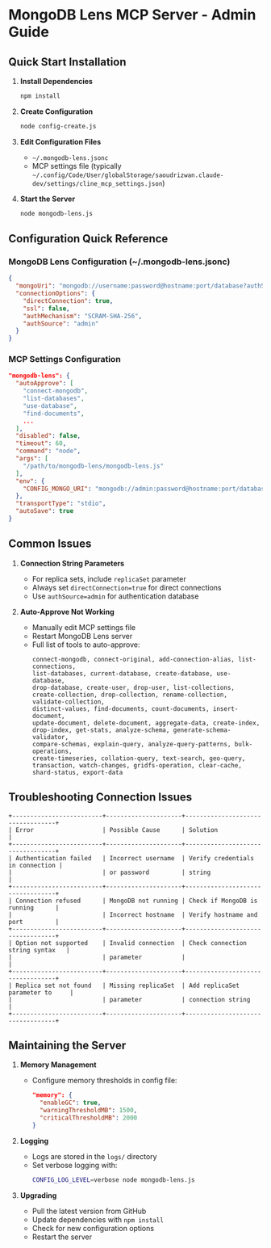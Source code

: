 # MongoDB Lens MCP Server - Admin Guide

## Quick Start Installation

1. **Install Dependencies**
   ```bash
   npm install
   ```

2. **Create Configuration**
   ```bash
   node config-create.js
   ```

3. **Edit Configuration Files**
   - `~/.mongodb-lens.jsonc`
   - MCP settings file (typically `~/.config/Code/User/globalStorage/saoudrizwan.claude-dev/settings/cline_mcp_settings.json`)

4. **Start the Server**
   ```bash
   node mongodb-lens.js
   ```

## Configuration Quick Reference

### MongoDB Lens Configuration (~/.mongodb-lens.jsonc)

```json
{
  "mongoUri": "mongodb://username:password@hostname:port/database?authSource=admin&replicaSet=replicaSetName&retryWrites=true&w=majority&directConnection=true",
  "connectionOptions": {
    "directConnection": true,
    "ssl": false,
    "authMechanism": "SCRAM-SHA-256",
    "authSource": "admin"
  }
}
```

### MCP Settings Configuration

```json
"mongodb-lens": {
  "autoApprove": [
    "connect-mongodb",
    "list-databases",
    "use-database",
    "find-documents",
    ...
  ],
  "disabled": false,
  "timeout": 60,
  "command": "node",
  "args": [
    "/path/to/mongodb-lens/mongodb-lens.js"
  ],
  "env": {
    "CONFIG_MONGO_URI": "mongodb://admin:password@hostname:port/database?authSource=admin&replicaSet=replicaSetName&retryWrites=true&w=majority&directConnection=true"
  },
  "transportType": "stdio",
  "autoSave": true
}
```

## Common Issues

1. **Connection String Parameters**
   - For replica sets, include `replicaSet` parameter
   - Always set `directConnection=true` for direct connections
   - Use `authSource=admin` for authentication database

2. **Auto-Approve Not Working**
   - Manually edit MCP settings file
   - Restart MongoDB Lens server
   - Full list of tools to auto-approve:
     ```
     connect-mongodb, connect-original, add-connection-alias, list-connections,
     list-databases, current-database, create-database, use-database, 
     drop-database, create-user, drop-user, list-collections,
     create-collection, drop-collection, rename-collection, validate-collection,
     distinct-values, find-documents, count-documents, insert-document,
     update-document, delete-document, aggregate-data, create-index,
     drop-index, get-stats, analyze-schema, generate-schema-validator,
     compare-schemas, explain-query, analyze-query-patterns, bulk-operations,
     create-timeseries, collation-query, text-search, geo-query,
     transaction, watch-changes, gridfs-operation, clear-cache,
     shard-status, export-data
     ```

## Troubleshooting Connection Issues

```
+-------------------------+---------------------+----------------------------------+
| Error                   | Possible Cause      | Solution                         |
+-------------------------+---------------------+----------------------------------+
| Authentication failed   | Incorrect username  | Verify credentials in connection |
|                         | or password         | string                           |
+-------------------------+---------------------+----------------------------------+
| Connection refused      | MongoDB not running | Check if MongoDB is running      |
|                         | Incorrect hostname  | Verify hostname and port         |
+-------------------------+---------------------+----------------------------------+
| Option not supported    | Invalid connection  | Check connection string syntax   |
|                         | parameter           |                                  |
+-------------------------+---------------------+----------------------------------+
| Replica set not found   | Missing replicaSet  | Add replicaSet parameter to     |
|                         | parameter           | connection string                |
+-------------------------+---------------------+----------------------------------+
```

## Maintaining the Server

1. **Memory Management**
   - Configure memory thresholds in config file:
     ```json
     "memory": {
       "enableGC": true,
       "warningThresholdMB": 1500,
       "criticalThresholdMB": 2000
     }
     ```

2. **Logging**
   - Logs are stored in the `logs/` directory
   - Set verbose logging with:
     ```bash
     CONFIG_LOG_LEVEL=verbose node mongodb-lens.js
     ```

3. **Upgrading**
   - Pull the latest version from GitHub
   - Update dependencies with `npm install`
   - Check for new configuration options
   - Restart the server
